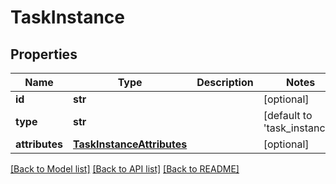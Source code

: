 # TaskInstance

## Properties
Name | Type | Description | Notes
------------ | ------------- | ------------- | -------------
**id** | **str** |  | [optional] 
**type** | **str** |  | [default to 'task_instance']
**attributes** | [**TaskInstanceAttributes**](TaskInstanceAttributes.md) |  | [optional] 

[[Back to Model list]](../README.md#documentation-for-models) [[Back to API list]](../README.md#documentation-for-api-endpoints) [[Back to README]](../README.md)


